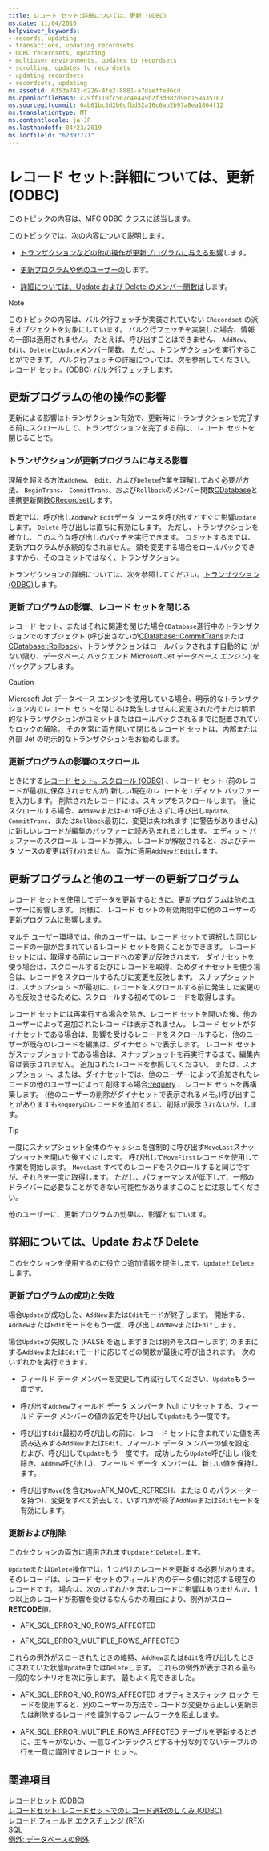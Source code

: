 ```yaml
---
title: レコード セット:詳細については、更新 (ODBC)
ms.date: 11/04/2016
helpviewer_keywords:
- records, updating
- transactions, updating recordsets
- ODBC recordsets, updating
- multiuser environments, updates to recordsets
- scrolling, updates to recordsets
- updating recordsets
- recordsets, updating
ms.assetid: 0353a742-d226-4fe2-8881-a7daeffe86cd
ms.openlocfilehash: c29ff110fc507c4e449b2f3d082d98c159a35107
ms.sourcegitcommit: 0ab61bc3d2b6cfbd52a16c6ab2b97a8ea1864f12
ms.translationtype: MT
ms.contentlocale: ja-JP
ms.lasthandoff: 04/23/2019
ms.locfileid: "62397771"
---
```

# <a name="recordset-more-about-updates-odbc"></a>レコード セット:詳細については、更新 (ODBC)

このトピックの内容は、MFC ODBC クラスに該当します。

このトピックでは、次の内容について説明します。

- [トランザクションなどの他の操作が更新プログラムに与える影響](#_core_how_transactions_affect_updates)します。

- [更新プログラムや他のユーザーの](#_core_your_updates_and_the_updates_of_other_users)します。

- [詳細については、Update および Delete のメンバー関数は](#_core_more_about_update_and_delete)します。

> [!NOTE]
>  このトピックの内容は、バルク行フェッチが実装されていない `CRecordset` の派生オブジェクトを対象にしています。 バルク行フェッチを実装した場合、情報の一部は適用されません。 たとえば、呼び出すことはできません、 `AddNew`、 `Edit`、`Delete`と`Update`メンバー関数。 ただし、トランザクションを実行することができます。 バルク行フェッチの詳細については、次を参照してください。[レコード セット。(ODBC) バルク行フェッチ](../../data/odbc/recordset-fetching-records-in-bulk-odbc.md)します。

##  <a name="_core_how_other_operations_affect_updates"></a> 更新プログラムの他の操作の影響

更新による影響はトランザクション有効で、更新時にトランザクションを完了する前にスクロールして、トランザクションを完了する前に、レコード セットを閉じることで。

###  <a name="_core_how_transactions_affect_updates"></a> トランザクションが更新プログラムに与える影響

理解を超える方法`AddNew`、 `Edit`、および`Delete`作業を理解しておく必要が方法、 `BeginTrans`、 `CommitTrans`、および`Rollback`のメンバー関数[CDatabase](../../mfc/reference/cdatabase-class.md)と連携更新関数[CRecordset](../../mfc/reference/crecordset-class.md)します。

既定では、呼び出し`AddNew`と`Edit`データ ソースを呼び出すとすぐに影響`Update`します。 `Delete` 呼び出しは直ちに有効にします。 ただし、トランザクションを確立し、このような呼び出しのバッチを実行できます。 コミットするまでは、更新プログラムが永続的なされません。 頭を変更する場合をロールバックできますから、そのコミットではなく、トランザクション。

トランザクションの詳細については、次を参照してください。[トランザクション (ODBC)](../../data/odbc/transaction-odbc.md)します。

###  <a name="_core_how_closing_the_recordset_affects_updates"></a> 更新プログラムの影響、レコード セットを閉じる

レコード セット、またはそれに関連を閉じた場合`CDatabase`進行中のトランザクションでのオブジェクト (呼び出さないが[CDatabase::CommitTrans](../../mfc/reference/cdatabase-class.md#committrans)または[CDatabase::Rollback](../../mfc/reference/cdatabase-class.md#rollback))、トランザクションはロールバックされます自動的に (がない限り、データベース バックエンド Microsoft Jet データベース エンジン) をバックアップします。

> [!CAUTION]
>  Microsoft Jet データベース エンジンを使用している場合、明示的なトランザクション内でレコード セットを閉じるは発生しませんに変更された行または明示的なトランザクションがコミットまたはロールバックされるまでに配置されていたロックの解除。 そのを常に両方開いて閉じるレコード セットは、内部または外部 Jet の明示的なトランザクションをお勧めします。

###  <a name="_core_how_scrolling_affects_updates"></a> 更新プログラムの影響のスクロール

ときにする[レコード セット。スクロール (ODBC)](../../data/odbc/recordset-scrolling-odbc.md) 、レコード セット (前のレコードが最初に保存されませんが) 新しい現在のレコードをエディット バッファーを入力します。 削除されたレコードには、スキップをスクロールします。 後にスクロールする場合、`AddNew`または`Edit`呼び出さずに呼び出し`Update`、 `CommitTrans`、または`Rollback`最初に、変更は失われます (に警告がありません) に新しいレコードが編集のバッファーに読み込まれるとします。 エディット バッファーのスクロール レコードが挿入、レコードが解放されると、およびデータ ソースの変更は行われません。 両方に適用`AddNew`と`Edit`します。

##  <a name="_core_your_updates_and_the_updates_of_other_users"></a> 更新プログラムと他のユーザーの更新プログラム

レコード セットを使用してデータを更新するときに、更新プログラムは他のユーザーに影響します。 同様に、レコード セットの有効期間中に他のユーザーの更新プログラムに影響します。

マルチ ユーザー環境では、他のユーザーは、レコード セットで選択した同じレコードの一部が含まれているレコード セットを開くことができます。 レコード セットには、取得する前にレコードへの変更が反映されます。 ダイナセットを使う場合は、スクロールするたびにレコードを取得、ためダイナセットを使う場合は、レコードをスクロールするたびに変更を反映します。 スナップショットは、スナップショットが最初に、レコードをスクロールする前に発生した変更のみを反映させるために、スクロールする初めてのレコードを取得します。

レコード セットには再実行する場合を除き、レコード セットを開いた後、他のユーザーによって追加されたレコードは表示されません。 レコード セットがダイナセットである場合は、影響を受けるレコードをスクロールすると、他のユーザーが既存のレコードを編集は、ダイナセットで表示します。 レコード セットがスナップショットである場合は、スナップショットを再実行するまで、編集内容は表示されません。 追加されたレコードを参照してください。 または、スナップショット、または、ダイナセットでは、他のユーザーによって追加されたレコードの他のユーザーによって削除する場合[:requery](../../mfc/reference/crecordset-class.md#requery) 、レコード セットを再構築します。 (他のユーザーの削除がダイナセットで表示されるメモ。)呼び出すことがありますも`Requery`のレコードを追加するに、削除が表示されないが、します。

> [!TIP]
>  一度にスナップショット全体のキャッシュを強制的に呼び出す`MoveLast`スナップショットを開いた後すぐにします。 呼び出して`MoveFirst`レコードを使用して作業を開始します。 `MoveLast` すべてのレコードをスクロールすると同じですが、それらを一度に取得します。 ただし、パフォーマンスが低下して、一部のドライバーに必要なことができない可能性がありますこのことに注意してください。

他のユーザーに、更新プログラムの効果は、影響と似ています。

##  <a name="_core_more_about_update_and_delete"></a> 詳細については、Update および Delete

このセクションを使用するのに役立つ追加情報を提供します。`Update`と`Delete`します。

### <a name="update-success-and-failure"></a>更新プログラムの成功と失敗

場合`Update`が成功した、`AddNew`または`Edit`モードが終了します。 開始する、`AddNew`または`Edit`モードをもう一度、呼び出し`AddNew`または`Edit`します。

場合`Update`が失敗した (FALSE を返しますまたは例外をスローします) のままにする`AddNew`または`Edit`モードに応じてどの関数が最後に呼び出されます。 次のいずれかを実行できます。

- フィールド データ メンバーを変更して再試行してください、`Update`もう一度です。

- 呼び出す`AddNew`フィールド データ メンバーを Null にリセットする、フィールド データ メンバーの値の設定を呼び出して`Update`もう一度です。

- 呼び出す`Edit`最初の呼び出しの前に、レコード セットに含まれていた値を再読み込みする`AddNew`または`Edit`、フィールド データ メンバーの値を設定、および、呼び出して`Update`もう一度です。 成功したら`Update`呼び出し (後を除き、`AddNew`呼び出し)、フィールド データ メンバーは、新しい値を保持します。

- 呼び出す`Move`(を含む`Move`AFX_MOVE_REFRESH、または 0 のパラメーターを持つ)、変更をすべて消去して、いずれかが終了`AddNew`または`Edit`モードを有効にします。

### <a name="update-and-delete"></a>更新および削除

このセクションの両方に適用されます`Update`と`Delete`します。

`Update`または`Delete`操作では、1 つだけのレコードを更新する必要があります。 そのレコードは、レコード セットのフィールド内のデータ値に対応する現在のレコードです。 場合は、次のいずれかを含むレコードに影響はありませんか、1 つ以上のレコードが影響を受けるなんらかの理由により、例外がスロー **RETCODE**値。

- AFX_SQL_ERROR_NO_ROWS_AFFECTED

- AFX_SQL_ERROR_MULTIPLE_ROWS_AFFECTED

これらの例外がスローされたときの維持、`AddNew`または`Edit`を呼び出したときにされていた状態`Update`または`Delete`します。 これらの例外が表示される最も一般的なシナリオを次に示します。 最もよく見できました。

- AFX_SQL_ERROR_NO_ROWS_AFFECTED オプティミスティック ロック モードを使用すると、別のユーザーの方法でレコードが変更から正しい更新または削除するレコードを識別するフレームワークを阻止します。

- AFX_SQL_ERROR_MULTIPLE_ROWS_AFFECTED テーブルを更新するときに、主キーがないか、一意なインデックスとする十分な列でないテーブルの行を一意に識別するレコード セット。

## <a name="see-also"></a>関連項目

[レコードセット (ODBC)](../../data/odbc/recordset-odbc.md)<br/>
[レコードセット: レコードセットでのレコード選択のしくみ (ODBC)](../../data/odbc/recordset-how-recordsets-select-records-odbc.md)<br/>
[レコード フィールド エクスチェンジ (RFX)](../../data/odbc/record-field-exchange-rfx.md)<br/>
[SQL](../../data/odbc/sql.md)<br/>
[例外: データベースの例外](../../mfc/exceptions-database-exceptions.md)